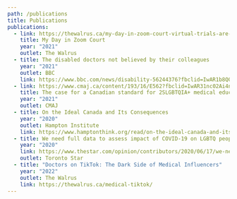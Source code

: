 ```yaml
---
path: /publications
title: Publications
publications:
  - link: https://thewalrus.ca/my-day-in-zoom-court-virtual-trials-are-a-better-option-for-sexual-assault-survivors/
    title: My Day in Zoom Court
    year: "2021"
    outlet: The Walrus
  - title: The disabled doctors not believed by their colleagues
    year: "2021"
    outlet: BBC
    link: https://www.bbc.com/news/disability-56244376?fbclid=IwAR1b8QOQQIntwAvZtqjwYGN27GjCgGR2iRoEMucpOmfXN6F3hXXAs4mCmkc
  - link: https://www.cmaj.ca/content/193/16/E562?fbclid=IwAR31nc02Ai4nZWYDhzsHxLWQJdwwH7F4bYe6kwrHOTEealNZreUHGlA8esM
    title: The case for a Canadian standard for 2SLGBTQIA+ medical education
    year: "2021"
    outlet: CMAJ
  - title: On the Ideal Canada and Its Consequences
    year: "2020"
    outlet: Hampton Institute
    link: https://www.hamptonthink.org/read/on-the-ideal-canada-and-its-consequences
  - title: We need full data to assess impact of COVID-19 on LGBTQ people
    year: "2020"
    link: https://www.thestar.com/opinion/contributors/2020/06/17/we-need-full-data-to-assess-impact-of-covid-19-on-lgbtq-people.html
    outlet: Toronto Star
  - title: "Doctors on TikTok: The Dark Side of Medical Influencers"
    year: "2022"
    outlet: The Walrus
    link: https://thewalrus.ca/medical-tiktok/
---
```

